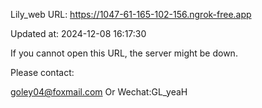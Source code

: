 Lily_web URL: https://1047-61-165-102-156.ngrok-free.app

Updated at: 2024-12-08 16:17:30

If you cannot open this URL, the server might be down.

Please contact: 

goley04@foxmail.com Or Wechat:GL_yeaH